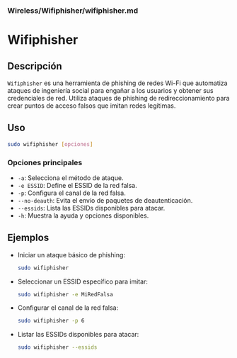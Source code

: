 ### **Wireless/Wifiphisher/wifiphisher.md**

# Wifiphisher

## Descripción

`Wifiphisher` es una herramienta de phishing de redes Wi-Fi que automatiza ataques de ingeniería social para engañar a los usuarios y obtener sus credenciales de red. Utiliza ataques de phishing de redireccionamiento para crear puntos de acceso falsos que imitan redes legítimas.

## Uso

```bash
sudo wifiphisher [opciones]
```

### Opciones principales

- `-a`: Selecciona el método de ataque.
- `-e ESSID`: Define el ESSID de la red falsa.
- `-p`: Configura el canal de la red falsa.
- `--no-deauth`: Evita el envío de paquetes de deautenticación.
- `--essids`: Lista las ESSIDs disponibles para atacar.
- `-h`: Muestra la ayuda y opciones disponibles.

## Ejemplos

- Iniciar un ataque básico de phishing:

  ```bash
  sudo wifiphisher
  ```

- Seleccionar un ESSID específico para imitar:

  ```bash
  sudo wifiphisher -e MiRedFalsa
  ```

- Configurar el canal de la red falsa:

  ```bash
  sudo wifiphisher -p 6
  ```

- Listar las ESSIDs disponibles para atacar:

  ```bash
  sudo wifiphisher --essids
  ```

